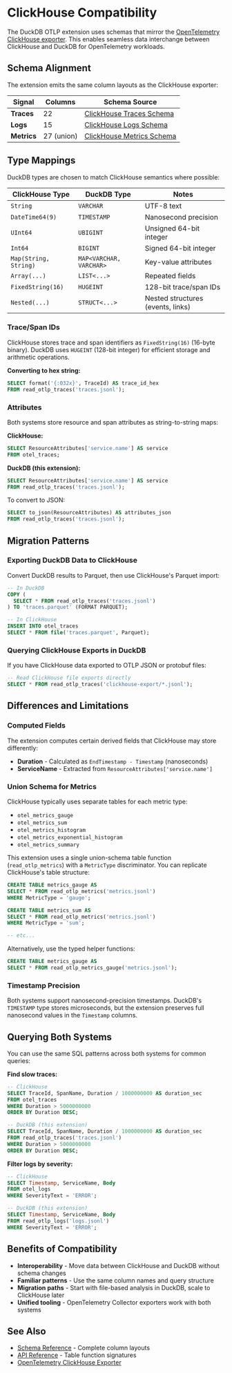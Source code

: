 # ClickHouse Compatibility

The DuckDB OTLP extension uses schemas that mirror the [OpenTelemetry ClickHouse exporter](https://github.com/open-telemetry/opentelemetry-collector-contrib/tree/main/exporter/clickhouseexporter). This enables seamless data interchange between ClickHouse and DuckDB for OpenTelemetry workloads.

## Schema Alignment

The extension emits the same column layouts as the ClickHouse exporter:

| Signal | Columns | Schema Source |
|--------|---------|---------------|
| **Traces** | 22 | [ClickHouse Traces Schema](https://github.com/open-telemetry/opentelemetry-collector-contrib/blob/main/exporter/clickhouseexporter/README.md#traces-table-schema) |
| **Logs** | 15 | [ClickHouse Logs Schema](https://github.com/open-telemetry/opentelemetry-collector-contrib/blob/main/exporter/clickhouseexporter/README.md#logs-table-schema) |
| **Metrics** | 27 (union) | [ClickHouse Metrics Schema](https://github.com/open-telemetry/opentelemetry-collector-contrib/blob/main/exporter/clickhouseexporter/README.md#metrics-table-schema) |

## Type Mappings

DuckDB types are chosen to match ClickHouse semantics where possible:

| ClickHouse Type | DuckDB Type | Notes |
|-----------------|-------------|-------|
| `String` | `VARCHAR` | UTF-8 text |
| `DateTime64(9)` | `TIMESTAMP` | Nanosecond precision |
| `UInt64` | `UBIGINT` | Unsigned 64-bit integer |
| `Int64` | `BIGINT` | Signed 64-bit integer |
| `Map(String, String)` | `MAP<VARCHAR, VARCHAR>` | Key-value attributes |
| `Array(...)` | `LIST<...>` | Repeated fields |
| `FixedString(16)` | `HUGEINT` | 128-bit trace/span IDs |
| `Nested(...)` | `STRUCT<...>` | Nested structures (events, links) |

### Trace/Span IDs

ClickHouse stores trace and span identifiers as `FixedString(16)` (16-byte binary). DuckDB uses `HUGEINT` (128-bit integer) for efficient storage and arithmetic operations.

**Converting to hex string:**
```sql
SELECT format('{:032x}', TraceId) AS trace_id_hex
FROM read_otlp_traces('traces.jsonl');
```

### Attributes

Both systems store resource and span attributes as string-to-string maps:

**ClickHouse:**
```sql
SELECT ResourceAttributes['service.name'] AS service
FROM otel_traces;
```

**DuckDB (this extension):**
```sql
SELECT ResourceAttributes['service.name'] AS service
FROM read_otlp_traces('traces.jsonl');
```

To convert to JSON:
```sql
SELECT to_json(ResourceAttributes) AS attributes_json
FROM read_otlp_traces('traces.jsonl');
```

## Migration Patterns

### Exporting DuckDB Data to ClickHouse

Convert DuckDB results to Parquet, then use ClickHouse's Parquet import:

```sql
-- In DuckDB
COPY (
  SELECT * FROM read_otlp_traces('traces.jsonl')
) TO 'traces.parquet' (FORMAT PARQUET);
```

```sql
-- In ClickHouse
INSERT INTO otel_traces
SELECT * FROM file('traces.parquet', Parquet);
```

### Querying ClickHouse Exports in DuckDB

If you have ClickHouse data exported to OTLP JSON or protobuf files:

```sql
-- Read ClickHouse file exports directly
SELECT * FROM read_otlp_traces('clickhouse-export/*.jsonl');
```

## Differences and Limitations

### Computed Fields

The extension computes certain derived fields that ClickHouse may store differently:

- **Duration** - Calculated as `EndTimestamp - Timestamp` (nanoseconds)
- **ServiceName** - Extracted from `ResourceAttributes['service.name']`

### Union Schema for Metrics

ClickHouse typically uses separate tables for each metric type:
- `otel_metrics_gauge`
- `otel_metrics_sum`
- `otel_metrics_histogram`
- `otel_metrics_exponential_histogram`
- `otel_metrics_summary`

This extension uses a single union-schema table function (`read_otlp_metrics`) with a `MetricType` discriminator. You can replicate ClickHouse's table structure:

```sql
CREATE TABLE metrics_gauge AS
SELECT * FROM read_otlp_metrics('metrics.jsonl')
WHERE MetricType = 'gauge';

CREATE TABLE metrics_sum AS
SELECT * FROM read_otlp_metrics('metrics.jsonl')
WHERE MetricType = 'sum';

-- etc...
```

Alternatively, use the typed helper functions:
```sql
CREATE TABLE metrics_gauge AS
SELECT * FROM read_otlp_metrics_gauge('metrics.jsonl');
```

### Timestamp Precision

Both systems support nanosecond-precision timestamps. DuckDB's `TIMESTAMP` type stores microseconds, but the extension preserves full nanosecond values in the `Timestamp` columns.

## Querying Both Systems

You can use the same SQL patterns across both systems for common queries:

**Find slow traces:**
```sql
-- ClickHouse
SELECT TraceId, SpanName, Duration / 1000000000 AS duration_sec
FROM otel_traces
WHERE Duration > 5000000000
ORDER BY Duration DESC;

-- DuckDB (this extension)
SELECT TraceId, SpanName, Duration / 1000000000 AS duration_sec
FROM read_otlp_traces('traces.jsonl')
WHERE Duration > 5000000000
ORDER BY Duration DESC;
```

**Filter logs by severity:**
```sql
-- ClickHouse
SELECT Timestamp, ServiceName, Body
FROM otel_logs
WHERE SeverityText = 'ERROR';

-- DuckDB (this extension)
SELECT Timestamp, ServiceName, Body
FROM read_otlp_logs('logs.jsonl')
WHERE SeverityText = 'ERROR';
```

## Benefits of Compatibility

- **Interoperability** - Move data between ClickHouse and DuckDB without schema changes
- **Familiar patterns** - Use the same column names and query structure
- **Migration paths** - Start with file-based analysis in DuckDB, scale to ClickHouse later
- **Unified tooling** - OpenTelemetry Collector exporters work with both systems

## See Also

- [Schema Reference](reference/schemas.md) - Complete column layouts
- [API Reference](reference/api.md) - Table function signatures
- [OpenTelemetry ClickHouse Exporter](https://github.com/open-telemetry/opentelemetry-collector-contrib/tree/main/exporter/clickhouseexporter)
